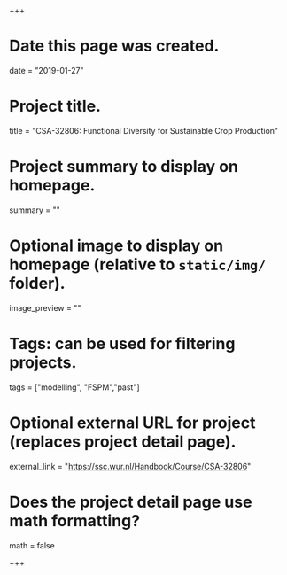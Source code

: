 +++
# Date this page was created.
date = "2019-01-27"

# Project title.
title = "CSA-32806: Functional Diversity for Sustainable Crop Production"

# Project summary to display on homepage.
summary = ""

# Optional image to display on homepage (relative to `static/img/` folder).
image_preview = ""

# Tags: can be used for filtering projects.
tags = ["modelling", "FSPM","past"]

# Optional external URL for project (replaces project detail page).
external_link = "https://ssc.wur.nl/Handbook/Course/CSA-32806" 

# Does the project detail page use math formatting?
math = false


+++
